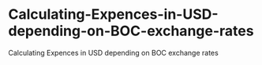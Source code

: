 # Calculating-Expences-in-USD-depending-on-BOC-exchange-rates
Calculating Expences in USD depending on BOC exchange rates
